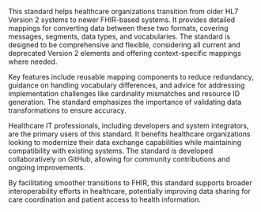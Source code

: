 This standard helps healthcare organizations transition from older HL7 Version 2 systems to newer FHIR-based systems. It provides detailed mappings for converting data between these two formats, covering messages, segments, data types, and vocabularies. The standard is designed to be comprehensive and flexible, considering all current and deprecated Version 2 elements and offering context-specific mappings where needed.

Key features include reusable mapping components to reduce redundancy, guidance on handling vocabulary differences, and advice for addressing implementation challenges like cardinality mismatches and resource ID generation. The standard emphasizes the importance of validating data transformations to ensure accuracy.

Healthcare IT professionals, including developers and system integrators, are the primary users of this standard. It benefits healthcare organizations looking to modernize their data exchange capabilities while maintaining compatibility with existing systems. The standard is developed collaboratively on GitHub, allowing for community contributions and ongoing improvements.

By facilitating smoother transitions to FHIR, this standard supports broader interoperability efforts in healthcare, potentially improving data sharing for care coordination and patient access to health information.